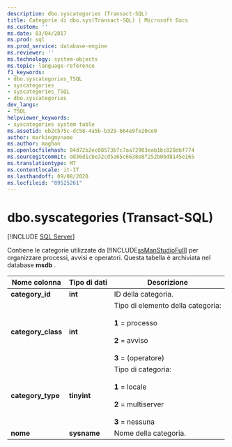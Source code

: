 ```yaml
---
description: dbo.syscategories (Transact-SQL)
title: Categorie di dbo.sys(Transact-SQL) | Microsoft Docs
ms.custom: ''
ms.date: 03/04/2017
ms.prod: sql
ms.prod_service: database-engine
ms.reviewer: ''
ms.technology: system-objects
ms.topic: language-reference
f1_keywords:
- dbo.syscategories_TSQL
- syscategories
- syscategories_TSQL
- dbo.syscategories
dev_langs:
- TSQL
helpviewer_keywords:
- syscategories system table
ms.assetid: eb2cb75c-dc58-4a5b-b329-664e9fe20ce0
author: markingmyname
ms.author: maghan
ms.openlocfilehash: 84d72b2ec08573b7c7aa72903eab1bc828d6f774
ms.sourcegitcommit: dd36d1cbe32cd5a65c6638e8f252b0bd8145e165
ms.translationtype: MT
ms.contentlocale: it-IT
ms.lasthandoff: 09/08/2020
ms.locfileid: "89525261"
---
```

# <a name="dbosyscategories-transact-sql"></a>dbo.syscategories (Transact-SQL)
[!INCLUDE [SQL Server](../../includes/applies-to-version/sqlserver.md)]

  Contiene le categorie utilizzate da [!INCLUDE[ssManStudioFull](../../includes/ssmanstudiofull-md.md)] per organizzare processi, avvisi e operatori. Questa tabella è archiviata nel database **msdb** .  
  
|Nome colonna|Tipo di dati|Descrizione|  
|-----------------|---------------|-----------------|  
|**category_id**|**int**|ID della categoria.|  
|**category_class**|**int**|Tipo di elemento della categoria:<br /><br /> **1** = processo<br /><br /> **2** = avviso<br /><br /> **3** = (operatore)|  
|**category_type**|**tinyint**|Tipo di categoria:<br /><br /> **1** = locale<br /><br /> **2** = multiserver<br /><br /> **3** = nessuna|  
|**nome**|**sysname**|Nome della categoria.|  
  
  
